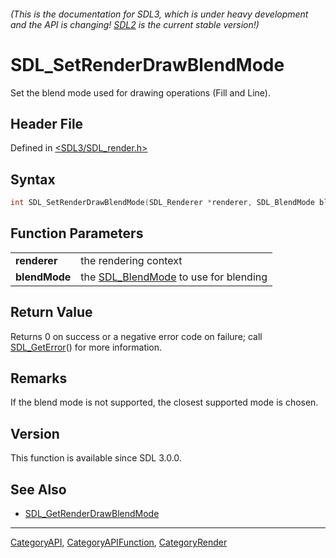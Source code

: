 ###### (This is the documentation for SDL3, which is under heavy development and the API is changing! [SDL2](https://wiki.libsdl.org/SDL2/) is the current stable version!)
# SDL_SetRenderDrawBlendMode

Set the blend mode used for drawing operations (Fill and Line).

## Header File

Defined in [<SDL3/SDL_render.h>](https://github.com/libsdl-org/SDL/blob/main/include/SDL3/SDL_render.h)

## Syntax

```c
int SDL_SetRenderDrawBlendMode(SDL_Renderer *renderer, SDL_BlendMode blendMode);

```

## Function Parameters

|                   |                                                        |
| ----------------- | ------------------------------------------------------ |
| **renderer**      | the rendering context                                  |
| **blendMode**     | the [SDL_BlendMode](SDL_BlendMode) to use for blending |

## Return Value

Returns 0 on success or a negative error code on failure; call
[SDL_GetError](SDL_GetError)() for more information.

## Remarks

If the blend mode is not supported, the closest supported mode is chosen.

## Version

This function is available since SDL 3.0.0.

## See Also

- [SDL_GetRenderDrawBlendMode](SDL_GetRenderDrawBlendMode)

----
[CategoryAPI](CategoryAPI), [CategoryAPIFunction](CategoryAPIFunction), [CategoryRender](CategoryRender)

